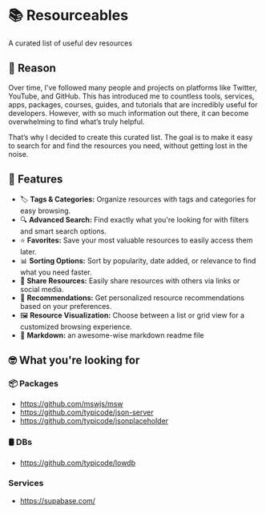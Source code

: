 # 📚 Resourceables
A curated list of useful dev resources

## 📖 Reason

Over time, I've followed many people and projects on platforms like Twitter, YouTube, and GitHub.
This has introduced me to countless tools, services, apps, packages, courses, guides, and tutorials that are incredibly useful for developers.
However, with so much information out there, it can become overwhelming to find what’s truly helpful.

That’s why I decided to create this curated list. The goal is to make it easy to search for and find the resources you need, without getting lost in the noise.

## 🚀 Features
- 🏷️ **Tags & Categories:** Organize resources with tags and categories for easy browsing.
- 🔍 **Advanced Search:** Find exactly what you're looking for with filters and smart search options.
- ⭐ **Favorites:** Save your most valuable resources to easily access them later.
- 📊 **Sorting Options:** Sort by popularity, date added, or relevance to find what you need faster.
- 🔗 **Share Resources:** Easily share resources with others via links or social media.
- 🤖 **Recommendations:** Get personalized resource recommendations based on your preferences.
- 🖼️ **Resource Visualization:** Choose between a list or grid view for a customized browsing experience.
- 📄 **Markdown:** an awesome-wise markdown readme file 

## 🤓 What you're looking for

### 📦 Packages

- https://github.com/mswjs/msw
- https://github.com/typicode/json-server
- https://github.com/typicode/jsonplaceholder

### 🛢️ DBs

- https://github.com/typicode/lowdb

### Services

- https://supabase.com/
